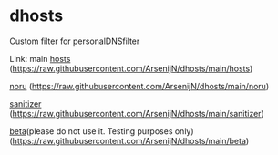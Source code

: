 # dhosts
Custom filter for personalDNSfilter

Link: 
main [hosts](https://raw.githubusercontent.com/ArsenijN/dhosts/main/hosts) (https://raw.githubusercontent.com/ArsenijN/dhosts/main/hosts)

[noru](https://raw.githubusercontent.com/ArsenijN/dhosts/main/noru) (https://raw.githubusercontent.com/ArsenijN/dhosts/main/noru)

[sanitizer](https://raw.githubusercontent.com/ArsenijN/dhosts/main/sanitizer) (https://raw.githubusercontent.com/ArsenijN/dhosts/main/sanitizer)

[beta](https://raw.githubusercontent.com/ArsenijN/dhosts/main/beta)(please do not use it. Testing purposes only) (https://raw.githubusercontent.com/ArsenijN/dhosts/main/beta)

